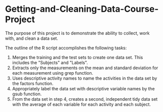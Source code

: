 # Getting-and-Cleaning-Data-Course-Project
The purpose of this project is to demonstrate the ability to collect, work with, and clean a data set.

The outline of the R script accomplishes the following tasks:

1. Merges the training and the test sets to create one data set. This includes the "Subjects" and "Labels".
2. Extracts only the measurements on the mean and standard deviation for each measurement using grep function.
3. Uses descriptive activity names to name the activities in the data set by the factors function.
4. Appropriately label the data set with descriptive variable names by the gsub function.
5. From the data set in step 4, creates a second, independent tidy data set with the average of each variable for each activity and each subject.
